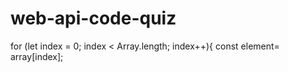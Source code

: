 # web-api-code-quiz
for (let index = 0; index < Array.length; index++){
    const element= array[index];